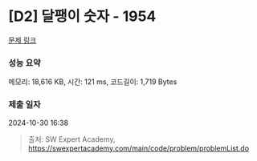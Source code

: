 # [D2] 달팽이 숫자 - 1954 

[문제 링크](https://swexpertacademy.com/main/code/problem/problemDetail.do?contestProbId=AV5PobmqAPoDFAUq) 

### 성능 요약

메모리: 18,616 KB, 시간: 121 ms, 코드길이: 1,719 Bytes

### 제출 일자

2024-10-30 16:38



> 출처: SW Expert Academy, https://swexpertacademy.com/main/code/problem/problemList.do